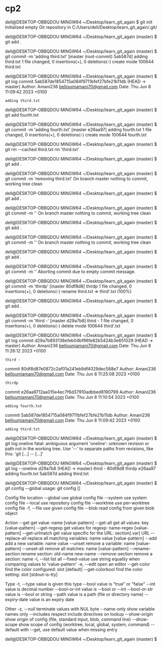 # cp2
dell@DESKTOP-OBBQDOU MINGW64 ~/Desktop/learn_git_again
$ git init
Initialized empty Git repository in C:/Users/dell/Desktop/learn_git_again/.git/

dell@DESKTOP-OBBQDOU MINGW64 ~/Desktop/learn_git_again (master)
$ git add .

dell@DESKTOP-OBBQDOU MINGW64 ~/Desktop/learn_git_again (master)
$ git commit -m 'adding third.txt'
[master (root-commit) 5ab587d] adding third.txt
 1 file changed, 0 insertions(+), 0 deletions(-)
 create mode 100644 third.txt

dell@DESKTOP-OBBQDOU MINGW64 ~/Desktop/learn_git_again (master)
$ git log
commit 5ab587de1854715a084f9711bfef27bfe21b11db (HEAD -> master)
Author: Amani236 <belloumiamani70@gmail.com>
Date:   Thu Jun 8 11:09:42 2023 +0100

    adding third.txt

dell@DESKTOP-OBBQDOU MINGW64 ~/Desktop/learn_git_again (master)
$ git add fourth.txt

dell@DESKTOP-OBBQDOU MINGW64 ~/Desktop/learn_git_again (master)
$ git commit -m 'adding fourth.txt'
[master e26aa97] adding fourth.txt
 1 file changed, 0 insertions(+), 0 deletions(-)
 create mode 100644 fourth.txt

dell@DESKTOP-OBBQDOU MINGW64 ~/Desktop/learn_git_again (master)
$ git rm --cached third.txt
rm 'third.txt'

dell@DESKTOP-OBBQDOU MINGW64 ~/Desktop/learn_git_again (master)
$ git add .

dell@DESKTOP-OBBQDOU MINGW64 ~/Desktop/learn_git_again (master)
$ git commit -m 'removing third.txt'
On branch master
nothing to commit, working tree clean

dell@DESKTOP-OBBQDOU MINGW64 ~/Desktop/learn_git_again (master)
$ git add .

dell@DESKTOP-OBBQDOU MINGW64 ~/Desktop/learn_git_again (master)
$ git commit -m ''
On branch master
nothing to commit, working tree clean

dell@DESKTOP-OBBQDOU MINGW64 ~/Desktop/learn_git_again (master)
$ git add .

dell@DESKTOP-OBBQDOU MINGW64 ~/Desktop/learn_git_again (master)
$ git commit -m ''
On branch master
nothing to commit, working tree clean

dell@DESKTOP-OBBQDOU MINGW64 ~/Desktop/learn_git_again (master)
$ git add .

dell@DESKTOP-OBBQDOU MINGW64 ~/Desktop/learn_git_again (master)
$ git commit -m ''
Aborting commit due to empty commit message.

dell@DESKTOP-OBBQDOU MINGW64 ~/Desktop/learn_git_again (master)
$ git commit -m 'thirdp'
[master 80df8d8] thirdp
 1 file changed, 0 insertions(+), 0 deletions(-)
 rename third.txt => third'.txt (100%)

dell@DESKTOP-OBBQDOU MINGW64 ~/Desktop/learn_git_again (master)
$ git add .

dell@DESKTOP-OBBQDOU MINGW64 ~/Desktop/learn_git_again (master)
$ git commit -m 'third -'
[master d29a7b8] third -
 1 file changed, 0 insertions(+), 0 deletions(-)
 delete mode 100644 third'.txt

dell@DESKTOP-OBBQDOU MINGW64 ~/Desktop/learn_git_again (master)
$ git log
commit d29a7b893138efeb04bf96fe82b5424b3e651029 (HEAD -> master)
Author: Amani236 <belloumiamani70@gmail.com>
Date:   Thu Jun 8 11:26:12 2023 +0100

    third -

commit 80df8d87e0872c2af01a241eb9df4029dec588e7
Author: Amani236 <belloumiamani70@gmail.com>
Date:   Thu Jun 8 11:25:08 2023 +0100

    thirdp

commit e26aa9712aa015e4ec7f6d37910adbbed8190799
Author: Amani236 <belloumiamani70@gmail.com>
Date:   Thu Jun 8 11:10:54 2023 +0100

    adding fourth.txt

commit 5ab587de1854715a084f9711bfef27bfe21b11db
Author: Amani236 <belloumiamani70@gmail.com>
Date:   Thu Jun 8 11:09:42 2023 +0100

    adding third.txt

dell@DESKTOP-OBBQDOU MINGW64 ~/Desktop/learn_git_again (master)
$ git log oneline
fatal: ambiguous argument 'oneline': unknown revision or path not in the working tree.
Use '--' to separate paths from revisions, like this:
'git <command> [<revision>...] -- [<file>...]'

dell@DESKTOP-OBBQDOU MINGW64 ~/Desktop/learn_git_again (master)
$ git log --oneline
d29a7b8 (HEAD -> master) third -
80df8d8 thirdp
e26aa97 adding fourth.txt
5ab587d adding third.txt

dell@DESKTOP-OBBQDOU MINGW64 ~/Desktop/learn_git_again (master)
$ git config --global
usage: git config [<options>]

Config file location
    --global              use global config file
    --system              use system config file
    --local               use repository config file
    --worktree            use per-worktree config file
    -f, --file <file>     use given config file
    --blob <blob-id>      read config from given blob object

Action
    --get                 get value: name [value-pattern]
    --get-all             get all values: key [value-pattern]
    --get-regexp          get values for regexp: name-regex [value-pattern]
    --get-urlmatch        get value specific for the URL: section[.var] URL
    --replace-all         replace all matching variables: name value [value-pattern]
    --add                 add a new variable: name value
    --unset               remove a variable: name [value-pattern]
    --unset-all           remove all matches: name [value-pattern]
    --rename-section      rename section: old-name new-name
    --remove-section      remove a section: name
    -l, --list            list all
    --fixed-value         use string equality when comparing values to 'value-pattern'
    -e, --edit            open an editor
    --get-color           find the color configured: slot [default]
    --get-colorbool       find the color setting: slot [stdout-is-tty]

Type
    -t, --type <type>     value is given this type
    --bool                value is "true" or "false"
    --int                 value is decimal number
    --bool-or-int         value is --bool or --int
    --bool-or-str         value is --bool or string
    --path                value is a path (file or directory name)
    --expiry-date         value is an expiry date

Other
    -z, --null            terminate values with NUL byte
    --name-only           show variable names only
    --includes            respect include directives on lookup
    --show-origin         show origin of config (file, standard input, blob, command line)
    --show-scope          show scope of config (worktree, local, global, system, command)
    --default <value>     with --get, use default value when missing entry


dell@DESKTOP-OBBQDOU MINGW64 ~/Desktop/learn_git_again (master)
$
